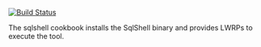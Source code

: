[![Build Status](https://secure.travis-ci.org/realityforge/chef-sqlshell.png?branch=master)](http://travis-ci.org/realityforge/chef-sqlshell)

The sqlshell cookbook installs the SqlShell binary and provides LWRPs to execute the tool.

